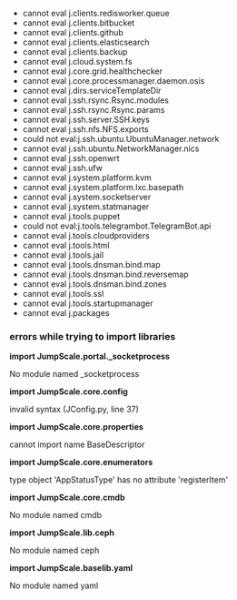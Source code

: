 * cannot eval j.clients.redisworker.queue
* cannot eval j.clients.bitbucket
* cannot eval j.clients.github
* cannot eval j.clients.elasticsearch
* cannot eval j.clients.backup
* cannot eval j.cloud.system.fs
* cannot eval j.core.grid.healthchecker
* cannot eval j.core.processmanager.daemon.osis
* cannot eval j.dirs.serviceTemplateDir
* cannot eval j.ssh.rsync.Rsync.modules
* cannot eval j.ssh.rsync.Rsync.params
* cannot eval j.ssh.server.SSH.keys
* cannot eval j.ssh.nfs.NFS.exports
* could not eval:j.ssh.ubuntu.UbuntuManager.network
* cannot eval j.ssh.ubuntu.NetworkManager.nics
* cannot eval j.ssh.openwrt
* cannot eval j.ssh.ufw
* cannot eval j.system.platform.kvm
* cannot eval j.system.platform.lxc.basepath
* cannot eval j.system.socketserver
* cannot eval j.system.statmanager
* cannot eval j.tools.puppet
* could not eval:j.tools.telegrambot.TelegramBot.api
* cannot eval j.tools.cloudproviders
* cannot eval j.tools.html
* cannot eval j.tools.jail
* cannot eval j.tools.dnsman.bind.map
* cannot eval j.tools.dnsman.bind.reversemap
* cannot eval j.tools.dnsman.bind.zones
* cannot eval j.tools.ssl
* cannot eval j.tools.startupmanager
* cannot eval j.packages
### errors while trying to import libraries

**import JumpScale.portal._socketprocess**

No module named _socketprocess

**import JumpScale.core.config**

invalid syntax (JConfig.py, line 37)

**import JumpScale.core.properties**

cannot import name BaseDescriptor

**import JumpScale.core.enumerators**

type object 'AppStatusType' has no attribute 'registerItem'

**import JumpScale.core.cmdb**

No module named cmdb

**import JumpScale.lib.ceph**

No module named ceph

**import JumpScale.baselib.yaml**

No module named yaml

